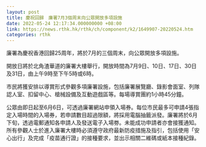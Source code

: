 ```yaml
---
layout: post
title: 慶祝回歸　廉署7月3個周末向公眾開放多項設施
date: 2022-05-24 12:17:34.000000000 +08:00
link: https://news.rthk.hk/rthk/ch/component/k2/1649907-20220524.htm
categories: rthk
---
```


廉署為慶祝香港回歸25周年，將於7月的三個周末，向公眾開放多項設施。

開放日將於北角渣華道的廉署大樓舉行，開放時間為7月9日、10日、17日、30日及31日，由上午9時至下午5時或6時。

市民將獲安排以導賞形式參觀多項廉署設施，包括廉署展覽廳、錄影會面室、列隊認人室、扣留中心、槍械設備及互動遊戲區等。每場導賞團約1小時45分鐘。

公眾由即日起至6月6日，可透過廉署網站申領入場券。每位市民最多可申請4張指定入場時間的入場券，若申請數目超過限額，將採用電腦抽籤派發。廉署將於6月下旬，透過電郵通知各申請人及發送電子入場劵。未能成功申請者亦會接獲通知。所有參觀人士於進入廉署大樓時必須遵守政府最新防疫措施及指引，包括使用「安心出行」及完成「疫苗通行證」的接種要求，並出示相關二維碼或紙本接種紀錄。
